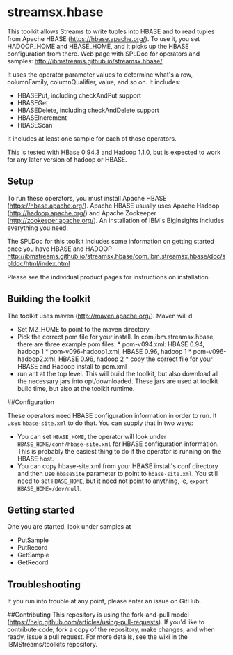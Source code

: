 streamsx.hbase
==============

This toolkit allows Streams to write tuples into HBASE and to read tuples from Apache HBASE (https://hbase.apache.org/). To use it, you set HADOOP_HOME and HBASE_HOME, and it picks up the HBASE configuration from there.  Web page with SPLDoc for operators and samples: http://ibmstreams.github.io/streamsx.hbase/

It uses the operator parameter values to determine what's a row, columnFamily, columnQualifier, value, and so on. It includes:
*    HBASEPut, including checkAndPut support
*    HBASEGet
*    HBASEDelete, including checkAndDelete support
*    HBASEIncrement
*    HBASEScan

It includes at least one sample for each of those operators.

This is tested with HBase 0.94.3 and Hadoop 1.1.0, but is expected to work for any later version of hadoop or HBASE.  

## Setup

To run these operators, you must install Apache HBASE (https://hbase.apache.org/).  Apache HBASE usually uses Apache Hadoop (http://hadoop.apache.org/) and Apache Zookeeper (http://zookeeper.apache.org/).  An installation of IBM's BigInsights includes everything you need.  

The SPLDoc for this toolkit includes some information on getting started once you have HBASE and HADOOP http://ibmstreams.github.io/streamsx.hbase/com.ibm.streamsx.hbase/doc/spldoc/html/index.html

Please see the individual product pages for instructions on installation. 

## Building the toolkit

The toolkit uses maven (http://maven.apache.org/). Maven will d 
* Set M2_HOME to point to the maven directory.
* Pick the correct pom file for your install.  In com.ibm.streamsx.hbase, there are three example pom files: 
      * pom-v094.xml: HBASE 0.94, hadoop 1
      * pom-v096-hadoop1.xml, HBASE 0.96, hadoop 1
      * pom-v096-hadoop2.xml, HBASE 0.96, hadoop 2
      * copy the correct file for your HBASE and Hadoop install to pom.xml
* run ant at the top level.  This will build the toolkit, but also download all the necessary jars into opt/downloaded.  These jars are used at toolkit build time, but also at the toolkit runtime.

##Configuration

These operators need HBASE configuration information in order to run.  It uses `hbase-site.xml` to do that.   You can supply that in two ways:
* You can set `HBASE_HOME`, the operator will look under `HBASE_HOME/conf/hbase-site.xml` for HBASE configuration information.  This is probably the easiest thing to do if the operator is running on the HBASE host.  
* You can copy hbase-site.xml from your HBASE install's conf directory and then use `hbaseSite` parameter to point to `hbase-site.xml`.  You still need to set `HBASE_HOME`, but it need not point to anything, ie, `export HBASE_HOME=/dev/null`.

## Getting started

One you are started, look under samples at  
* PutSample
* PutRecord
* GetSample
* GetRecord

## Troubleshooting

If you run into trouble at any point, please enter an issue on GitHub.  

##Contributing
This repository is using the fork-and-pull model (https://help.github.com/articles/using-pull-requests).  If you'd like to contribute code, fork a copy of the repository, make changes, and when ready, issue a pull request.  For more details, see the wiki in the IBMStreams/toolkits repository.
